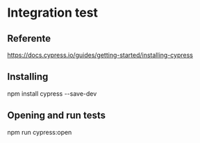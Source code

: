 # Integration test

## Referente

https://docs.cypress.io/guides/getting-started/installing-cypress


## Installing

npm install cypress --save-dev


## Opening and run tests

npm run cypress:open

